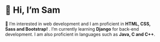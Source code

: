 # 👋 Hi, I’m Sam 
👀 I’m interested in web development and I am proficient in **HTML, CSS, Sass and Bootstrap!** . 
I’m currently learning **Django** for back-end development. I am also proficient in languages such as **Java, C and C++**.


